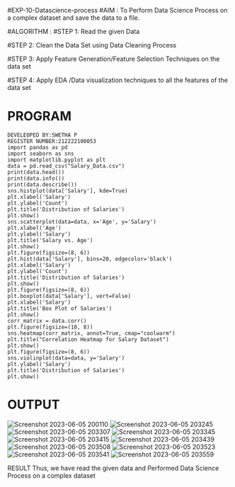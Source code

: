 
#EXP-10-Datascience-process
#AIM :
To Perform Data Science Process on a complex dataset and save the data to a file.

#ALGORITHM :
#STEP 1:
Read the given Data

#STEP 2:
Clean the Data Set using Data Cleaning Process

#STEP 3:
Apply Feature Generation/Feature Selection Techniques on the data set

#STEP 4:
Apply EDA /Data visualization techniques to all the features of the data set

# PROGRAM
```
DEVELEOPED BY:SWETHA P
REGISTER NUMBER:212222100053
import pandas as pd
import seaborn as sns
import matplotlib.pyplot as plt
data = pd.read_csv("Salary_Data.csv")
print(data.head())
print(data.info())
print(data.describe())
sns.histplot(data['Salary'], kde=True)
plt.xlabel('Salary')
plt.ylabel('Count')
plt.title('Distribution of Salaries')
plt.show()
sns.scatterplot(data=data, x='Age', y='Salary')
plt.xlabel('Age')
plt.ylabel('Salary')
plt.title('Salary vs. Age')
plt.show()
plt.figure(figsize=(8, 6))
plt.hist(data['Salary'], bins=20, edgecolor='black')
plt.xlabel('Salary')
plt.ylabel('Count')
plt.title('Distribution of Salaries')
plt.show()
plt.figure(figsize=(8, 6))
plt.boxplot(data['Salary'], vert=False)
plt.xlabel('Salary')
plt.title('Box Plot of Salaries')
plt.show()
corr_matrix = data.corr()
plt.figure(figsize=(10, 8))
sns.heatmap(corr_matrix, annot=True, cmap="coolwarm")
plt.title("Correlation Heatmap for Salary Dataset")
plt.show()
plt.figure(figsize=(8, 6))
sns.violinplot(data=data, y='Salary')
plt.ylabel('Salary')
plt.title('Distribution of Salaries')
plt.show()
```

# OUTPUT
![Screenshot 2023-06-05 200110](https://github.com/swetha1510/eEX-10-DATASCIENCE/assets/120623583/380454ed-bbb1-447c-b545-cd02d08e53fa)
![Screenshot 2023-06-05 203245](https://github.com/swetha1510/eEX-10-DATASCIENCE/assets/120623583/0903eab5-ddd3-4e00-bdea-ad2543f23eae)
![Screenshot 2023-06-05 203307](https://github.com/swetha1510/eEX-10-DATASCIENCE/assets/120623583/29b2223f-1f57-4f55-96c4-2a9aa476c2e5)
![Screenshot 2023-06-05 203345](https://github.com/swetha1510/eEX-10-DATASCIENCE/assets/120623583/07a125eb-96a0-4219-815d-d6894fda5931)
![Screenshot 2023-06-05 203415](https://github.com/swetha1510/eEX-10-DATASCIENCE/assets/120623583/be32ba6d-9b86-4792-be00-bc0f605af9fe)
![Screenshot 2023-06-05 203439](https://github.com/swetha1510/eEX-10-DATASCIENCE/assets/120623583/46ae1176-5976-4e51-ac38-cb7c362d9340)
![Screenshot 2023-06-05 203508](https://github.com/swetha1510/eEX-10-DATASCIENCE/assets/120623583/4442025e-d99b-4cf3-897d-2e4709c4e465)
![Screenshot 2023-06-05 203523](https://github.com/swetha1510/eEX-10-DATASCIENCE/assets/120623583/e87039b4-a368-4c91-bae1-d32d3797d44e)
![Screenshot 2023-06-05 203541](https://github.com/swetha1510/eEX-10-DATASCIENCE/assets/120623583/fa7db6c7-02bd-427d-8636-5bc45b835c66)
![Screenshot 2023-06-05 203559](https://github.com/swetha1510/eEX-10-DATASCIENCE/assets/120623583/b9e32eb9-d2f3-4cef-820c-64d8baab2522)

RESULT
Thus, we have read the given data and Performed Data Science Process on a complex dataset



